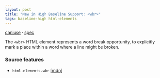 ```yaml
---
layout: post
title: "New in High Baseline Support: <wbr>"
tags: baseline-high html-elements
---
```


[caniuse](https://caniuse.com/?search=wbr) · [spec](https://html.spec.whatwg.org/multipage/text-level-semantics.html#the-wbr-element)

The `<wbr>` HTML element represents a word break opportunity, to explicitly mark a place within a word where a line might be broken.

### Source features

- ``html.elements.wbr`` [[mdn]](https://https://developer.mozilla.org/en-US/search?q=html.elements.wbr)
